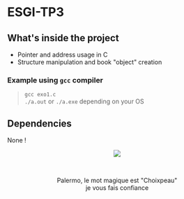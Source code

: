 # ESGI-TP3
## What's inside the project
- Pointer and address usage in C
- Structure manipulation and book "object" creation

### Example using `gcc` compiler
> `gcc exo1.c` <br/>
> `./a.out` or `./a.exe` depending on your OS

## Dependencies
None !
<p align="center">
  <img src="https://i.ytimg.com/vi/Ok4jCdPzpr8/hqdefault.jpg"/>
 </p>
 <br/>
 <p align="center">
 Palermo, le mot magique est "Choixpeau" <br/> je vous fais confiance
 </p>
